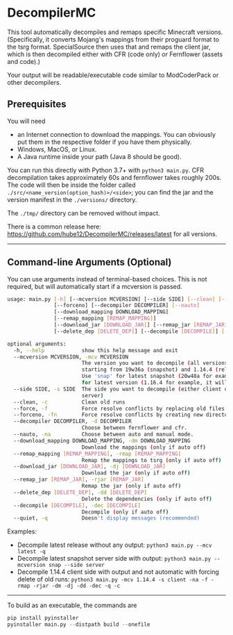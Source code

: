 # DecompilerMC

This tool automatically decompiles and remaps specific Minecraft versions. (Specifically, it converts Mojang's mappings from their proguard format to the tsrg format. SpecialSource then uses that and remaps the client jar, which is then decompiled either with CFR (code only) or Fernflower (assets and code).)

Your output will be readable/executable code similar to ModCoderPack or other decompilers.

## Prerequisites

You will need
- an Internet connection to download the mappings. You can obviously put them in the respective folder if you have them physically.
- Windows, MacOS, or Linux.
- A Java runtime inside your path (Java 8 should be good).

You can run this directly with Python 3.7+ with `python3 main.py`. CFR decompilation takes approximately 60s and fernflower takes roughly 200s. The code will then be inside the folder called `./src/<name_version(option_hash)>/<side>`; you can find the jar and the version manifest in the `./versions/` directory.

The `./tmp/` directory can be removed without impact.

There is a common release here: https://github.com/hube12/DecompilerMC/releases/latest for all versions.

----

## Command-line Arguments (Optional)
You can use arguments instead of terminal-based choices. This is not required, but will automatically start if a mcversion is passed.

```bash
usage: main.py [-h] [--mcversion MCVERSION] [--side SIDE] [--clean] [--force]
               [--forceno] [--decompiler DECOMPILER] [--nauto]
               [--download_mapping DOWNLOAD_MAPPING]
               [--remap_mapping [REMAP_MAPPING]]
               [--download_jar [DOWNLOAD_JAR]] [--remap_jar [REMAP_JAR]]
               [--delete_dep [DELETE_DEP]] [--decompile [DECOMPILE]] [--quiet]

optional arguments:
  -h, --help            show this help message and exit
  --mcversion MCVERSION, -mcv MCVERSION
                        The version you want to decompile (all versions
                        starting from 19w36a (snapshot) and 1.14.4 (releases))
                        Use 'snap' for latest snapshot (20w48a for example, it will get it automatically) or 'latest'
                        for latest version (1.16.4 for example, it will get it automatically)
  --side SIDE, -s SIDE  The side you want to decompile (either client or
                        server)
  --clean, -c           Clean old runs
  --force, -f           Force resolve conflicts by replacing old files. (Use if a specific path is necessary)
  --forceno, -fn        Force resolve conflicts by creating new directories.
  --decompiler DECOMPILER, -d DECOMPILER
                        Choose between fernflower and cfr.
  --nauto, -na          Choose between auto and manual mode.
  --download_mapping DOWNLOAD_MAPPING, -dm DOWNLOAD_MAPPING
                        Download the mappings (only if auto off)
  --remap_mapping [REMAP_MAPPING], -rmap [REMAP_MAPPING]
                        Remap the mappings to tsrg (only if auto off)
  --download_jar [DOWNLOAD_JAR], -dj [DOWNLOAD_JAR]
                        Download the jar (only if auto off)
  --remap_jar [REMAP_JAR], -rjar [REMAP_JAR]
                        Remap the jar (only if auto off)
  --delete_dep [DELETE_DEP], -dd [DELETE_DEP]
                        Delete the dependencies (only if auto off)
  --decompile [DECOMPILE], -dec [DECOMPILE]
                        Decompile (only if auto off)
  --quiet, -q           Doesn't display messages (recommended)
```

Examples:
- Decompile latest release without any output: `python3 main.py --mcv latest -q` 
- Decompile latest snapshot server side with output: `python3 main.py --mcversion snap --side server` 
- Decompile 1.14.4 client side with output and not automatic with forcing delete of old runs:  `python3 main.py -mcv 1.14.4 -s client -na -f -rmap -rjar -dm -dj -dd -dec -q -c` 

----

To build as an executable, the commands are
```python
pip install pyinstaller
pyinstaller main.py --distpath build --onefile
```
